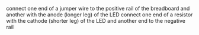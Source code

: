 connect one end of a jumper wire to the positive rail of the breadboard and another with the anode (longer leg) of the LED
connect one end of a resistor with the cathode (shorter leg) of the LED and another end to the negative rail
